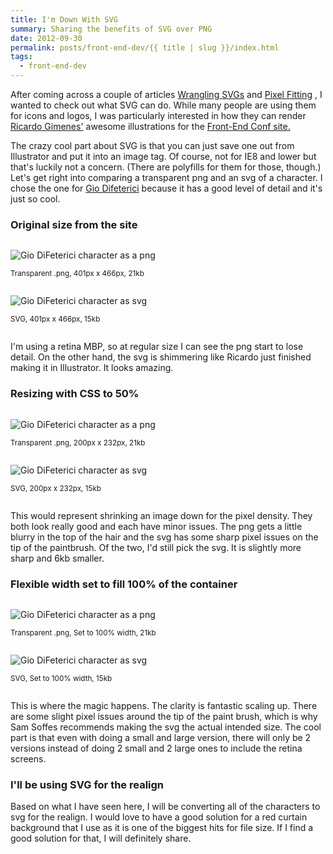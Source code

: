 ```yaml
---
title: I'm Down With SVG
summary: Sharing the benefits of SVG over PNG
date: 2012-09-30
permalink: posts/front-end-dev/{{ title | slug }}/index.html
tags:
  - front-end-dev
---
```


<div class="container">

After coming across a couple of articles [Wrangling SVGs](http://samsoff.es/posts/wrangling-svgs) and [Pixel Fitting](http://dcurt.is/pixel-fitting) , I wanted to check out what SVG can do. While many people are using them for icons and logos, I was particularly interested in how they can render [Ricardo Gimenes'](http://ricardogimenes.com) awesome illustrations for the [Front-End Conf site.](http://frontendconf.com)

The crazy cool part about SVG is that you can just save one out from Illustrator and put it into an image tag. Of course, not for IE8 and lower but that's luckily not a concern. (There are polyfills for them for those, though.) Let's get right into comparing a transparent png and an svg of a character. I chose the one for [Gio Difeterici](http://www.gdifeterici.com/) because it has a good level of detail and it's just so cool.

### Original size from the site

<div class="columns-two">

<div class="column">

![Gio DiFeterici character as a png](/assets/images/posts/front-end-dev/im-down-with-svg/gio-difeterici.png)

<small>Transparent .png, 401px x 466px, 21kb</small>

</div>

<div class="column">

![Gio DiFeterici character as svg](/assets/images/posts/front-end-dev/im-down-with-svg/gio-difeterici.svg)

<small>SVG, 401px x 466px, 15kb</small>

</div>

</div>

I'm using a retina MBP, so at regular size I can see the png start to lose detail. On the other hand, the svg is shimmering like Ricardo just finished making it in Illustrator. It looks amazing.

### Resizing with CSS to 50%

<div class="columns-two small-screen">

<div class="column">

![Gio DiFeterici character as a png](/assets/images/posts/front-end-dev/im-down-with-svg/gio-difeterici.png)

<small>Transparent .png, 200px x 232px, 21kb</small>

</div>

<div class="column">

![Gio DiFeterici character as svg](/assets/images/posts/front-end-dev/im-down-with-svg/gio-difeterici.svg)

<small>SVG, 200px x 232px, 15kb</small>

</div>

</div>

This would represent shrinking an image down for the pixel density. They both look really good and each have minor issues. The png gets a little blurry in the top of the hair and the svg has some sharp pixel issues on the tip of the paintbrush. Of the two, I'd still pick the svg. It is slightly more sharp and 6kb smaller.

</div>

<div class="container">

### Flexible width set to fill 100% of the container

</div>

<div class="columns-two large-screen">

<div class="column">

![Gio DiFeterici character as a png](/assets/images/posts/front-end-dev/im-down-with-svg/gio-difeterici.png)

<small>Transparent .png, Set to 100% width, 21kb</small>

</div>

<div class="column">

![Gio DiFeterici character as svg](/assets/images/posts/front-end-dev/im-down-with-svg/gio-difeterici.svg)

<small>SVG, Set to 100% width, 15kb</small>

</div>

</div>

<div class="container">

This is where the magic happens. The clarity is fantastic scaling up. There are some slight pixel issues around the tip of the paint brush, which is why Sam Soffes recommends making the svg the actual intended size. The cool part is that even with doing a small and large version, there will only be 2 versions instead of doing 2 small and 2 large ones to include the retina screens.

### I'll be using SVG for the realign

Based on what I have seen here, I will be converting all of the characters to svg for the realign. I would love to have a good solution for a red curtain background that I use as it is one of the biggest hits for file size. If I find a good solution for that, I will definitely share.


